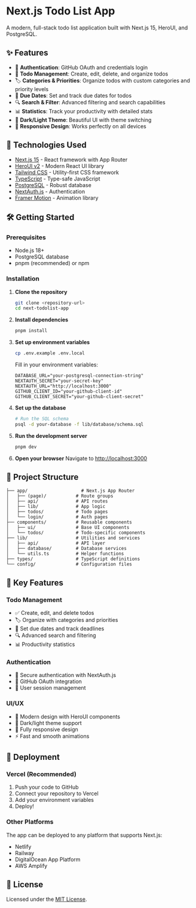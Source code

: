 # Next.js Todo List App

A modern, full-stack todo list application built with Next.js 15, HeroUI, and PostgreSQL.

## ✨ Features

- 🔐 **Authentication**: GitHub OAuth and credentials login
- 📝 **Todo Management**: Create, edit, delete, and organize todos
- 🏷️ **Categories & Priorities**: Organize todos with custom categories and priority levels
- 📅 **Due Dates**: Set and track due dates for todos
- 🔍 **Search & Filter**: Advanced filtering and search capabilities
- 📊 **Statistics**: Track your productivity with detailed stats
- 🌙 **Dark/Light Theme**: Beautiful UI with theme switching
- 📱 **Responsive Design**: Works perfectly on all devices

## 🚀 Technologies Used

- [Next.js 15](https://nextjs.org/docs/getting-started) - React framework with App Router
- [HeroUI v2](https://heroui.com/) - Modern React UI library
- [Tailwind CSS](https://tailwindcss.com/) - Utility-first CSS framework
- [TypeScript](https://www.typescriptlang.org/) - Type-safe JavaScript
- [PostgreSQL](https://postgresql.org/) - Robust database
- [NextAuth.js](https://next-auth.js.org/) - Authentication
- [Framer Motion](https://www.framer.com/motion/) - Animation library

## 🛠️ Getting Started

### Prerequisites

- Node.js 18+ 
- PostgreSQL database
- pnpm (recommended) or npm

### Installation

1. **Clone the repository**
   ```bash
   git clone <repository-url>
   cd next-todolist-app
   ```

2. **Install dependencies**
   ```bash
   pnpm install
   ```

3. **Set up environment variables**
   ```bash
   cp .env.example .env.local
   ```
   
   Fill in your environment variables:
   ```env
   DATABASE_URL="your-postgresql-connection-string"
   NEXTAUTH_SECRET="your-secret-key"
   NEXTAUTH_URL="http://localhost:3000"
   GITHUB_CLIENT_ID="your-github-client-id"
   GITHUB_CLIENT_SECRET="your-github-client-secret"
   ```

4. **Set up the database**
   ```bash
   # Run the SQL schema
   psql -d your-database -f lib/database/schema.sql
   ```

5. **Run the development server**
   ```bash
   pnpm dev
   ```

6. **Open your browser**
   Navigate to [http://localhost:3000](http://localhost:3000)

## 📁 Project Structure

```
├── app/                    # Next.js App Router
│   ├── (page)/           # Route groups
│   ├── api/              # API routes
│   ├── lib/              # App logic
│   ├── todos/            # Todo pages
│   └── login/            # Auth pages
├── components/           # Reusable components
│   ├── ui/               # Base UI components
│   └── todos/            # Todo-specific components
├── lib/                  # Utilities and services
│   ├── api/              # API layer
│   ├── database/         # Database services
│   └── utils.ts          # Helper functions
├── types/                # TypeScript definitions
└── config/               # Configuration files
```

## 🎯 Key Features

### Todo Management
- ✅ Create, edit, and delete todos
- 🏷️ Organize with categories and priorities
- 📅 Set due dates and track deadlines
- 🔍 Advanced search and filtering
- 📊 Productivity statistics

### Authentication
- 🔐 Secure authentication with NextAuth.js
- 🐙 GitHub OAuth integration
- 👤 User session management

### UI/UX
- 🎨 Modern design with HeroUI components
- 🌙 Dark/light theme support
- 📱 Fully responsive design
- ⚡ Fast and smooth animations

## 🚀 Deployment

### Vercel (Recommended)

1. Push your code to GitHub
2. Connect your repository to Vercel
3. Add your environment variables
4. Deploy!

### Other Platforms

The app can be deployed to any platform that supports Next.js:
- Netlify
- Railway
- DigitalOcean App Platform
- AWS Amplify

## 📝 License

Licensed under the [MIT License](LICENSE).
